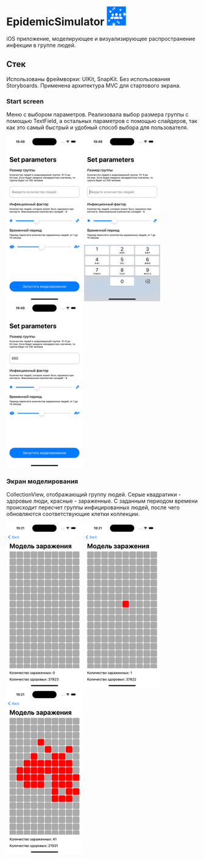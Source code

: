 # EpidemicSimulator <img src="https://github.com/annagogley/epidemicSimulator/blob/main/screenshots/icon.png" width="50"> 

iOS приложение, моделирующее и визуализирующее распространение инфекции в группе людей.

## Стек
Использованы фреймворки: UIKit, SnapKit.
Без использования Storyboards.
Применена архитектура MVC для стартового экрана.

### Start screen

Меню с выбором параметров.
Реализовала выбор размера группы с помощью TextField, a остальных параметров с помощью слайдеров, так как это самый быстрый и удобный способ выбора для пользователя.

<p float="left">
    <img src="https://github.com/annagogley/epidemicSimulator/blob/main/screenshots/00startScreen.png" width="200">
    <img src="https://github.com/annagogley/epidemicSimulator/blob/main/screenshots/01startScreen.png" width="200">
    <img src="https://github.com/annagogley/epidemicSimulator/blob/main/screenshots/02startScreen.png" width="200">
</p>

### Экран моделирования

CollectionView, отображающий группу людей. Серые квадратики - здоровые люди, красные - зараженные.
С заданным периодом времени происходит пересчет группы инфицированных людей, после чего обновляются соответствующие клетки коллекции.

<p float="left">
    <img src="https://github.com/annagogley/epidemicSimulator/blob/main/screenshots/1noInfect.png" width="200">
    <img src="https://github.com/annagogley/epidemicSimulator/blob/main/screenshots/2patientZero.png" width="200">
    <img src="https://github.com/annagogley/epidemicSimulator/blob/main/screenshots/3spreadingInfect.png" width="200">
</p>
